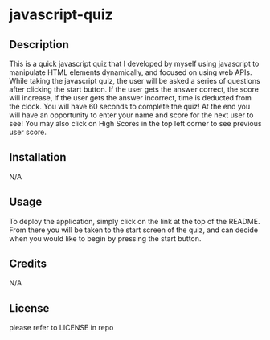 # javascript-quiz

## Description 
This is a quick javascript quiz that I developed by myself using javascript to manipulate HTML elements dynamically, and focused on using web APIs. While taking the javascript quiz, the user will be asked a series of questions after clicking the start button. If the user gets the answer correct, the score will increase, if the user gets the answer incorrect, time is deducted from the clock. You will have 60 seconds to complete the quiz! At the end you will have an opportunity to enter your name and score for the next user to see! You may also click on High Scores in the top left corner to see previous user score. 

## Installation 
N/A

## Usage
To deploy the application, simply click on the link at the top of the README. From there you will be taken to the start screen of the quiz, and can decide when you would like to begin by pressing the start button. 



## Credits
N/A

## License
please refer to LICENSE in repo
